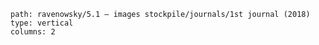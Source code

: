 ```img-gallery
path: ravenowsky/5.1 — images stockpile/journals/1st journal (2018)
type: vertical
columns: 2
```